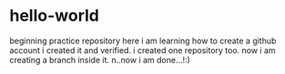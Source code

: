 # hello-world
beginning practice repository
here i am learning how to create a github account
i created it and verified.
i created one repository too.
now i am creating a branch inside it.
n..now i am done...!:)
